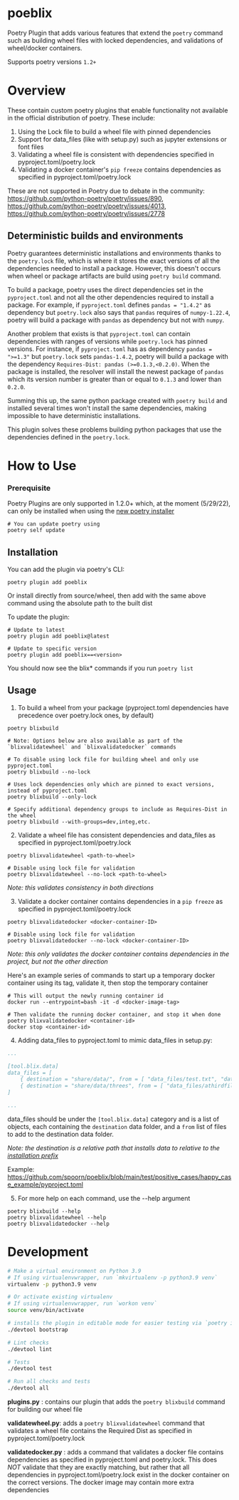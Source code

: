 # poeblix
Poetry Plugin that adds various features that extend the `poetry` command such as building wheel files with locked dependencies, and validations of wheel/docker containers.

Supports poetry versions `1.2+`

# Overview
These contain custom poetry plugins that enable functionality not available in the official distribution of poetry.  These include:

1. Using the Lock file to build a wheel file with pinned dependencies
2. Support for data_files (like with setup.py) such as jupyter extensions or font files
3. Validating a wheel file is consistent with dependencies specified in pyproject.toml/poetry.lock
4. Validating a docker container's `pip freeze` contains dependencies as specified in pyproject.toml/poetry.lock

These are not supported in Poetry due to debate in the community: https://github.com/python-poetry/poetry/issues/890, https://github.com/python-poetry/poetry/issues/4013, https://github.com/python-poetry/poetry/issues/2778

## Deterministic builds and environments

Poetry guarantees deterministic installations and environments thanks
to the `poetry.lock` file, which is where it stores the exact versions
of all the dependencies needed to install a package. However, this doesn't
occurs when wheel or package artifacts are build using `poetry build`
command.

To build a package, poetry uses the direct dependencies set in the
`pyproject.toml` and not all the other dependencies required to install
a package. For example, if `pyproject.toml` defines `pandas = "1.4.2"`
as dependency but `poetry.lock` also says that `pandas` requires of
`numpy-1.22.4`, poetry will build a package with `pandas` as dependency
but not with `numpy`.

Another problem that exists is that `pyproject.toml` can contain dependencies
with ranges of versions while `poetry.lock` has pinned versions. For instance,
if `pyproject.toml` has as dependency `pandas = ">=1.3"` but `poetry.lock`
sets `pandas-1.4.2`, poetry will build a package with the dependency
`Requires-Dist: pandas (>=0.1.3,<0.2.0)`. When the package is installed,
the resolver will install the newest package of `pandas` which its version
number is greater than or equal to `0.1.3` and lower than `0.2.0`.

Summing this up, the same python package created with `poetry build` and
installed several times won't install the same dependencies, making impossible
to have deterministic installations.

This plugin solves these problems building python packages that use the
dependencies defined in the `poetry.lock`.


# How to Use

### Prerequisite

Poetry Plugins are only supported in 1.2.0+ which, at the moment (5/29/22), can only be installed when using the [new poetry installer](https://python-poetry.org/docs/#installation)

```commandline
# You can update poetry using
poetry self update
```

## Installation

You can add the plugin via poetry's CLI:

```commandline
poetry plugin add poeblix
```

Or install directly from source/wheel, then add with the same above command using the absolute path to the built dist

To update the plugin:

```commandline
# Update to latest
poetry plugin add poeblix@latest

# Update to specific version
poetry plugin add poeblix==<version>
```

You should now see the blix* commands if you run `poetry list`

## Usage

1. To build a wheel from your package (pyproject.toml dependencies have precedence over poetry.lock ones, by default)

```commandline
poetry blixbuild

# Note: Options below are also available as part of the `blixvalidatewheel` and `blixvalidatedocker` commands

# To disable using lock file for building wheel and only use pyproject.toml
poetry blixbuild --no-lock

# Uses lock dependencies only which are pinned to exact versions, instead of pyproject.toml
poetry blixbuild --only-lock

# Specify additional dependency groups to include as Requires-Dist in the wheel
poetry blixbuild --with-groups=dev,integ,etc.
```


2. Validate a wheel file has consistent dependencies and data_files as specified in pyproject.toml/poetry.lock

```commandline
poetry blixvalidatewheel <path-to-wheel>

# Disable using lock file for validation
poetry blixvalidatewheel --no-lock <path-to-wheel>
```

_Note: this validates consistency in both directions_

3. Validate a docker container contains dependencies in a `pip freeze` as specified in pyproject.toml/poetry.lock

```commandline
poetry blixvalidatedocker <docker-container-ID>

# Disable using lock file for validation
poetry blixvalidatedocker --no-lock <docker-container-ID>
```

_Note: this only validates the docker container contains dependencies in the project, but not the other direction_

Here's an example series of commands to start up a temporary docker container using its tag, validate it, then stop the temporary container

```
# This will output the newly running container id
docker run --entrypoint=bash -it -d <docker-image-tag>

# Then validate the running docker container, and stop it when done
poetry blixvalidatedocker <container-id>
docker stop <container-id>
```

4. Adding data_files to pyproject.toml to mimic data_files in setup.py:

```yaml
...

[tool.blix.data]
data_files = [
    { destination = "share/data/", from = [ "data_files/test.txt", "data_files/anotherfile" ] },
    { destination = "share/data/threes", from = [ "data_files/athirdfile" ] }
]

...
```

data_files should be under the `[tool.blix.data]` category and is a list of objects, each containing the `destination` data folder, and a `from` list of files to add to the destination data folder.

_Note: the destination is a relative path that installs data to relative to the [installation prefix](https://docs.python.org/3/distutils/setupscript.html#installing-additional-files)_

Example: https://github.com/spoorn/poeblix/blob/main/test/positive_cases/happy_case_example/pyproject.toml

5. For more help on each command, use the --help argument

```commandline
poetry blixbuild --help
poetry blixvalidatewheel --help
poetry blixvalidatedocker --help
```

# Development

```bash
# Make a virtual environment on Python 3.9
# If using virtualenvwrapper, run `mkvirtualenv -p python3.9 venv`
virtualenv -p python3.9 venv

# Or activate existing virtualenv
# If using virtualenvwrapper, run `workon venv`
source venv/bin/activate

# installs the plugin in editable mode for easier testing via `poetry install`
./devtool bootstrap

# Lint checks
./devtool lint

# Tests
./devtool test

# Run all checks and tests
./devtool all
```

**plugins.py** : contains our plugin that adds the `poetry blixbuild` command for building our wheel file

**validatewheel.py**: adds a `poetry blixvalidatewheel` command that validates a wheel file contains the Required Dist as specified in pyproject.toml/poetry.lock

**validatedocker.py** : adds a command that validates a docker file contains dependencies as specified in pyproject.toml and poetry.lock.  This does *NOT* validate that they are exactly matching, but rather that all dependencies in pyproject.toml/poetry.lock exist in the docker container on the correct versions.  The docker image may contain more extra dependencies

